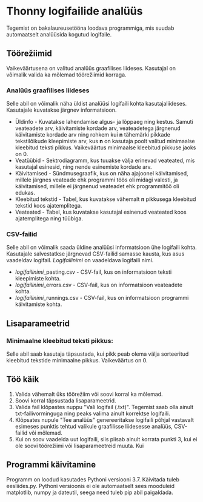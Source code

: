 # Thonny logifailide analüüs

Tegemist on bakalaureusetööna loodava programmiga, mis suudab automaatselt analüüsida kogutud logifaile.

## Töörežiimid ##

Vaikeväärtusena on valitud analüüs graafilises liideses. Kasutajal on võimalik valida ka mõlemad töörežiimid korraga.

### Analüüs graafilises liideses ###
Selle abil on võimalik näha üldist analüüsi logifaili kohta kasutajaliideses.
Kasutajale kuvatakse järgnev informatsioon.
* Üldinfo - Kuvatakse lahendamise algus- ja lõppaeg ning kestus. Samuti veateadete arv, käivitamiste kordade arv, veateadetega järgnenud käivitamiste kordade arv ning rohkem kui **n** tähemärki pikkade tekstilõikude kleepimiste arv, kus **n** on kasutaja poolt valitud minimaalse kleebitud teksti pikkus. Vaikeväärtus minimaalse kleebitud pikkuse jaoks on 0.
* Veatüübid - Sektrodiagramm, kus tuuakse välja erinevad veateated, mis kasutajal esinesid, ning nende esinemiste kordade arv.
* Käivitamised - Sündmusegraafik, kus on näha ajajoonel käivitamised, millele järgnes veateade ehk programmi töös oli midagi valesti, ja käivitamised, millele ei järgnenud veateadet ehk programmitöö oli edukas.
* Kleebitud tekstid - Tabel, kus kuvatakse vähemalt **n** pikkusega kleebitud tekstid koos ajatemplitega.
* Veateated - Tabel, kus kuvatakse kasutajal esinenud veateated koos ajatemplitega ning tüübiga.

### CSV-failid ###
Selle abil on võimalik saada üldine analüüsi informatsioon ühe logifaili kohta.
Kasutajale salvestatkse järgnevad CSV-failid samasse kausta, kus asus vaadeldav logifail. *Logifailinimi* on vaadeldava logifaili nimi.
* *logifailinimi*\_pasting.csv - CSV-fail, kus on informatsioon teksti kleepimiste kohta.
* *logifailinimi*\_errors.csv - CSV-fail, kus on informatsioon veateadete kohta.
* *logifailinimi*\_runnings.csv - CSV-fail, kus on informatsioon programmi käivitamiste kohta.

## Lisaparameetrid ##

### Minimaalne kleebitud teksti pikkus: ### 
Selle abil saab kasutaja täpsustada, kui pikk peab olema välja sorteeritud kleebitud tekstide minimaalne pikkus. Vaikeväärtus on 0.

## Töö käik ##

1. Valida vähemalt üks töörežiim või soovi korral ka mõlemad.
2. Soovi korral täpsustada lisaparameetrid.
3. Valida fail klõpastes nuppu "Vali logifail (.txt)". Tegemist saab olla ainult txt-failivorminguga ning peaks valima ainult korrektse logifaili.
4. Klõpsates nupule "Tee analüüs" genereeritakse logifaili põhjal vastavalt esimeses punktis tehtud valikule graafilisse liidesesse analüüs, CSV-failid või mõlemad.
5. Kui on soov vaadelda uut logifaili, siis piisab ainult korrata punkti 3, kui ei ole soovi töörežiimi või lisaparameetreid muuta. Kui 

## Programmi käivitamine ##

Programm on loodud kasutades Pythoni versiooni 3.7. Käivitada tuleb eesliides.py. Pythoni versioonis ei ole automaatselt sees mooduleid matplotlib, numpy ja dateutil, seega need tuleb pip abil paigaldada.
